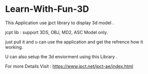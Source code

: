 # Learn-With-Fun-3D

This Application use jpct library to display 3d model .

jcpt lib : support 3DS, OBJ, MD2, ASC Model only.

just pull it and u can use the application and get the refrence how it working.

U can also setup the 3d enviorment using this Library .

For more Details Visit : https://www.jpct.net/jpct-ae/index.html
